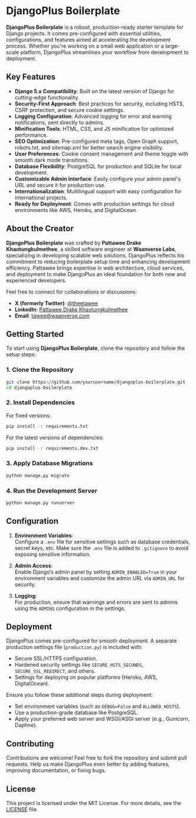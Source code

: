 # DjangoPlus Boilerplate

**DjangoPlus Boilerplate** is a robust, production-ready starter template for Django projects. It comes pre-configured with essential utilities, configurations, and features aimed at accelerating the development process. Whether you're working on a small web application or a large-scale platform, DjangoPlus streamlines your workflow from development to deployment.

## Key Features

- **Django 5.x Compatibility**: Built on the latest version of Django for cutting-edge functionality.
- **Security-First Approach**: Best practices for security, including HSTS, CSRF protection, and secure cookie settings.
- **Logging Configuration**: Advanced logging for error and warning notifications, sent directly to admins.
- **Minification Tools**: HTML, CSS, and JS minification for optimized performance.
- **SEO Optimization**: Pre-configured meta tags, Open Graph support, robots.txt, and sitemap.xml for better search engine visibility.
- **User Preferences**: Cookie consent management and theme toggle with smooth dark mode transitions.
- **Database Flexibility**: PostgreSQL for production and SQLite for local development.
- **Customizable Admin Interface**: Easily configure your admin panel's URL and secure it for production use.
- **Internationalization**: Multilingual support with easy configuration for international projects.
- **Ready for Deployment**: Comes with production settings for cloud environments like AWS, Heroku, and DigitalOcean.

## About the Creator

**DjangoPlus Boilerplate** was crafted by **Pattawee Drake Khaotungkulmethee**, a skilled software engineer at **Waanverse Labs**, specializing in developing scalable web solutions. DjangoPlus reflects his commitment to reducing boilerplate setup time and enhancing development efficiency. Pattawee brings expertise in web architecture, cloud services, and deployment to make DjangoPlus an ideal foundation for both new and experienced developers.

Feel free to connect for collaborations or discussions:

- **X (formerly Twitter)**: [@theetawee](https://x.com/theetawee)
- **LinkedIn**: [Pattawee Drake Khaotungkulmethee](https://www.linkedin.com/in/theetawee)
- **Email**: [tawee@waanverse.com](mailto:tawee@waanverse.com)

## Getting Started

To start using **DjangoPlus Boilerplate**, clone the repository and follow the setup steps:

### 1. Clone the Repository

```bash
git clone https://github.com/yourusername/djangoplus-boilerplate.git
cd djangoplus-boilerplate
```

### 2. Install Dependencies

For fixed versions:

```bash
pip install -r requirements.txt
```

For the latest versions of dependencies:

```bash
pip install -r requirements.dev.txt
```

### 3. Apply Database Migrations

```bash
python manage.py migrate
```

### 4. Run the Development Server

```bash
python manage.py runserver
```

## Configuration

1. **Environment Variables**:  
   Configure a `.env` file for sensitive settings such as database credentials, secret keys, etc. Make sure the `.env` file is added to `.gitignore` to avoid exposing sensitive information.

2. **Admin Access**:  
   Enable Django’s admin panel by setting `ADMIN_ENABLED=True` in your environment variables and customize the admin URL via `ADMIN_URL` for security.

3. **Logging**:  
   For production, ensure that warnings and errors are sent to admins using the `ADMINS` configuration in the settings.

## Deployment

DjangoPlus comes pre-configured for smooth deployment. A separate production settings file (`production.py`) is included with:

- Secure SSL/HTTPS configuration.
- Hardened security settings like `SECURE_HSTS_SECONDS`, `SECURE_SSL_REDIRECT`, and others.
- Settings for deploying on popular platforms (Heroku, AWS, DigitalOcean).

Ensure you follow these additional steps during deployment:

- Set environment variables (such as `DEBUG=False` and `ALLOWED_HOSTS`).
- Use a production-grade database like PostgreSQL.
- Apply your preferred web server and WSGI/ASGI server (e.g., Gunicorn, Daphne).

## Contributing

Contributions are welcome! Feel free to fork the repository and submit pull requests. Help us make DjangoPlus even better by adding features, improving documentation, or fixing bugs.

## License

This project is licensed under the MIT License. For more details, see the [LICENSE](LICENSE) file.
